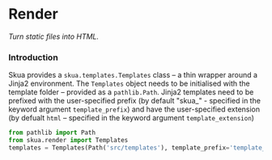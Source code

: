 # Render
*Turn static files into HTML.*
### Introduction
Skua provides a `skua.templates.Templates` class – a thin wrapper around a Jinja2 environment. The `Templates` object needs to be initialised with the template folder – provided as a `pathlib.Path`. Jinja2 templates need to be prefixed with the user-specified prefix (by default "skua_" - specified in the keyword argument `template_prefix`) and have the user-specified extension (by defualt `html` – specified in the keyword argument `template_extension`)
```python
from pathlib import Path
from skua.render import Templates
templates = Templates(Path('src/templates'), template_prefix='template_', template_extension='html')
```